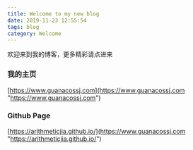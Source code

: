 ```yaml
---
title: Welcome to my new blog
date: 2019-11-23 12:55:54
tags: blog
category: Welcome
---
```

欢迎来到我的博客，更多精彩请点进来
<!-- more -->
### 我的主页
[https://www.guanacossj.com](https://www.guanacossj.com "https://www.guanacossj.com")
### Github Page
[https://arithmeticjia.github.io/](https://www.guanacossj.com "https://arithmeticjia.github.io/")
